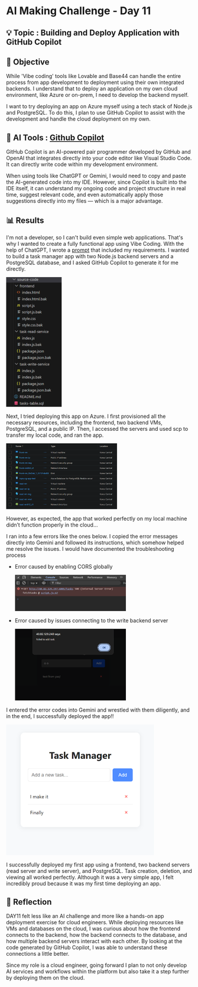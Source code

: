 # AI Making Challenge - Day 11

## 💡 Topic : Building and Deploy Application with GitHub Copilot

## 🎯 Objective
While 'Vibe coding' tools like Lovable and Base44 can handle the entire process from app development to deployment using their own integrated backends. I understand that to deploy an application on my own cloud environment, like Azure or on-prem, I need to develop the backend myself.

I want to try deploying an app on Azure myself using a tech stack of Node.js and PostgreSQL. To do this, I plan to use GitHub Copilot to assist with the development and handle the cloud deployment on my own.

## 🤖 AI Tools : [Github Copilot](https://github.com/features/copilot?locale=ko-KR)
GitHub Copilot is an AI-powered pair programmer developed by GitHub and OpenAI that integrates directly into your code editor like Visual Studio Code. It can directly write code within my development environment.

When using tools like ChatGPT or Gemini, I would need to copy and paste the AI-generated code into my IDE.
However, since Copilot is built into the IDE itself, it can understand my ongoing code and project structure in real time, suggest relevant code, and even automatically apply those suggestions directly into my files — which is a major advantage.

## 📊 Results
I'm not a developer, so I can't build even simple web applications. That's why I wanted to create a fully functional app using Vibe Coding. With the help of ChatGPT, I wrote a [prompt](prompts\prompt.md) that included my requirements. I wanted to build a task manager app with two Node.js backend servers and a PostgreSQL database, and I asked GitHub Copilot to generate it for me directly.

<img src="images/스크린샷 2025-10-17 110916.png" alt="alt text" width="150" />

Next, I tried deploying this app on Azure. I first provisioned all the necessary resources, including the frontend, two backend VMs, PostgreSQL, and a public IP. Then, I accessed the servers and used scp to transfer my local code, and ran the app.

<img src="images/image-1.png" alt="alt text" width="300" />

However, as expected, the app that worked perfectly on my local machine didn’t function properly in the cloud…

I ran into a few errors like the ones below. I copied the error messages directly into Gemini and followed its instructions, which somehow helped me resolve the issues. I would have documented the troubleshooting process
- Error caused by enabling CORS globally

    <img src="images/image-2.png" alt="alt text" width="300" />

- Error caused by issues connecting to the write backend server

    <img src="images/image-3.png" alt="alt text" width="300" />

I entered the error codes into Gemini and wrestled with them diligently, and in the end, I successfully deployed the app!!

<img src="images/image-5.png" alt="alt text" width="400" />

I successfully deployed my first app using a frontend, two backend servers (read server and write server), and PostgreSQL. Task creation, deletion, and viewing all worked perfectly. Although it was a very simple app, I felt incredibly proud because it was my first time deploying an app.

## 📝 Reflection
DAY11 felt less like an AI challenge and more like a hands-on app deployment exercise for cloud engineers. While deploying resources like VMs and databases on the cloud, I was curious about how the frontend connects to the backend, how the backend connects to the database, and how multiple backend servers interact with each other. By looking at the code generated by GitHub Copilot, I was able to understand these connections a little better.

Since my role is a cloud engineer, going forward I plan to not only develop AI services and workflows within the platform but also take it a step further by deploying them on the cloud.
